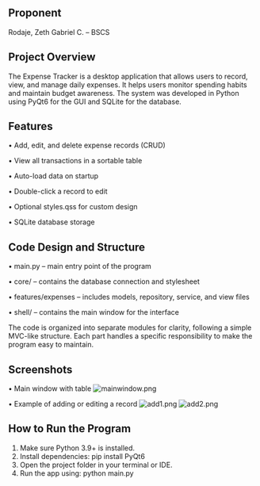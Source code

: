 Proponent
------------
Rodaje, Zeth Gabriel C. – BSCS

Project Overview
----------------
The Expense Tracker is a desktop application that allows users to record, view, and manage daily expenses.
It helps users monitor spending habits and maintain budget awareness.
The system was developed in Python using PyQt6 for the GUI and SQLite for the database.

Features
--------
• Add, edit, and delete expense records (CRUD)

• View all transactions in a sortable table

• Auto-load data on startup

• Double-click a record to edit

• Optional styles.qss for custom design

• SQLite database storage

Code Design and Structure
-------------------------
• main.py – main entry point of the program

• core/ – contains the database connection and stylesheet

• features/expenses – includes models, repository, service, and view files

• shell/ – contains the main window for the interface


The code is organized into separate modules for clarity, following a simple MVC-like structure.
Each part handles a specific responsibility to make the program easy to maintain.

Screenshots
-----------

• Main window with table
![mainwindow.png](https://github.com/ZethRodaje/images/blob/f5022412971defe0bac661dfb98d599a6d6cc1b7/main%20window.png)

• Example of adding or editing a record
![add1.png](https://github.com/ZethRodaje/images/blob/f5022412971defe0bac661dfb98d599a6d6cc1b7/add1.png)
![add2.png](https://github.com/ZethRodaje/images/blob/f5022412971defe0bac661dfb98d599a6d6cc1b7/add2.png)

How to Run the Program
----------------------
1. Make sure Python 3.9+ is installed.
2. Install dependencies:
   pip install PyQt6
3. Open the project folder in your terminal or IDE.
4. Run the app using:
   python main.py
